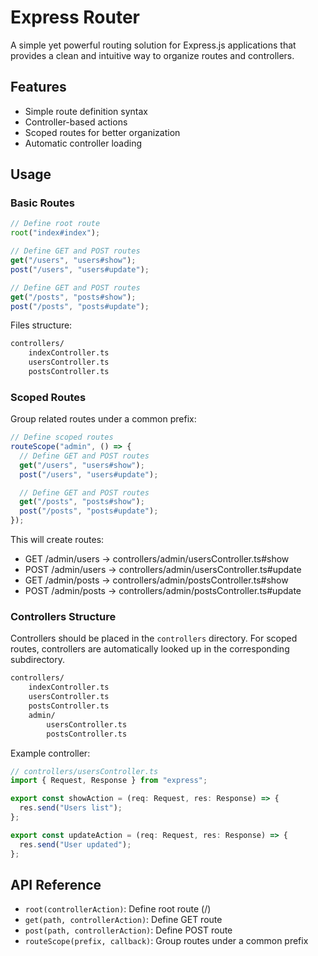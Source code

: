 # Express Router

A simple yet powerful routing solution for Express.js applications that provides a clean and intuitive way to organize routes and controllers.

## Features

- Simple route definition syntax
- Controller-based actions
- Scoped routes for better organization
- Automatic controller loading

## Usage

### Basic Routes

```ts
// Define root route
root("index#index");

// Define GET and POST routes
get("/users", "users#show");
post("/users", "users#update");

// Define GET and POST routes
get("/posts", "posts#show");
post("/posts", "posts#update");
```

Files structure:

```bash
controllers/
    indexController.ts
    usersController.ts
    postsController.ts
```

### Scoped Routes

Group related routes under a common prefix:

```ts
// Define scoped routes
routeScope("admin", () => {
  // Define GET and POST routes
  get("/users", "users#show");
  post("/users", "users#update");

  // Define GET and POST routes
  get("/posts", "posts#show");
  post("/posts", "posts#update");
});
```

This will create routes:

- GET /admin/users -> controllers/admin/usersController.ts#show
- POST /admin/users -> controllers/admin/usersController.ts#update
- GET /admin/posts -> controllers/admin/postsController.ts#show
- POST /admin/posts -> controllers/admin/postsController.ts#update

### Controllers Structure

Controllers should be placed in the `controllers` directory. For scoped routes, controllers are automatically looked up in the corresponding subdirectory.

```bash
controllers/
    indexController.ts
    usersController.ts
    postsController.ts
    admin/
        usersController.ts
        postsController.ts
```

Example controller:

```typescript
// controllers/usersController.ts
import { Request, Response } from "express";

export const showAction = (req: Request, res: Response) => {
  res.send("Users list");
};

export const updateAction = (req: Request, res: Response) => {
  res.send("User updated");
};
```

## API Reference

- `root(controllerAction)`: Define root route (/)
- `get(path, controllerAction)`: Define GET route
- `post(path, controllerAction)`: Define POST route
- `routeScope(prefix, callback)`: Group routes under a common prefix
